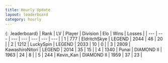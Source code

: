 ```yaml
---
title: Hourly Update
layout: leaderboard
category: hourly
---
```


{: .leaderboard}
| Rank | LV | Player | Division | Elo | Wins | Losses |
| --- | --- | --- | --- | --- | --- | --- |
| <span data-change="0">1</span> | 777 | <span title="ID: 174926">EldritchSkye</span> | LEGEND | <span data-change="0">2044</span> | <span data-change="0">46</span> | <span data-change="0">20</span> |
| <span data-change="0">2</span> | 1212 | <span title="ID: 498412">LuckySpin</span> | LEGEND | <span data-change="0">2033</span> | <span data-change="0">10</span> | <span data-change="0">0</span> |
| <span data-change="0">3</span> | 2809 | <span title="ID: 164871">KawashiroNitori</span> | LEGEND | <span data-change="0">2014</span> | <span data-change="0">35</span> | <span data-change="0">15</span> |
| <span data-change="1">4</span> | 1340 | <span title="ID: 361226">Punai</span> | DIAMOND II | <span data-change="5">1963</span> | <span data-change="2">24</span> | <span data-change="1">8</span> |
| <span data-change="-1">5</span> | 244 | <span title="ID: 651792">Kevin_Kan</span> | DIAMOND II | <span data-change="0">1959</span> | <span data-change="0">37</span> | <span data-change="0">23</span> |